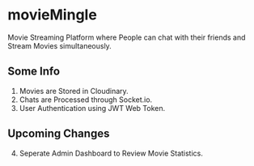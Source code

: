 # movieMingle

Movie Streaming Platform where People can chat with their friends and Stream Movies simultaneously.

## Some Info
1. Movies are Stored in Cloudinary.
2. Chats are Processed through Socket.io.
3. User Authentication using JWT Web Token.

## Upcoming Changes
4. Seperate Admin Dashboard to Review Movie Statistics.
